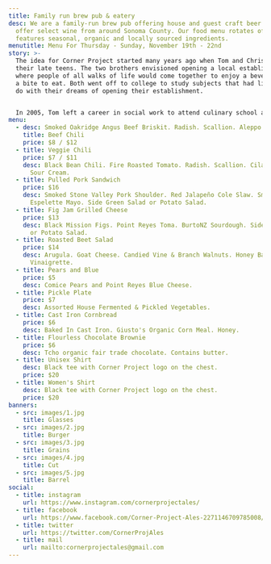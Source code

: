 ```yaml
---
title: Family run brew pub & eatery
desc: We are a family-run brew pub offering house and guest craft beer. We also
  offer select wine from around Sonoma County. Our food menu rotates often, and
  features seasonal, organic and locally sourced ingredients.
menutitle: Menu For Thursday - Sunday, November 19th - 22nd
story: >-
  The idea for Corner Project started many years ago when Tom and Chris were in
  their late teens. The two brothers envisioned opening a local establishment
  where people of all walks of life would come together to enjoy a beverage and
  a bite to eat. Both went off to college to study subjects that had little to
  do with their dreams of opening their establishment.


  In 2005, Tom left a career in social work to attend culinary school and a few years later, Chris began brewing beer on his stove-top. In early 2017 the two of them revisited their dream in a more serious mindset and brought the concept of Corner Project to fruition.
menu:
  - desc: Smoked Oakridge Angus Beef Briskit. Radish. Scallion. Aleppo Sour Cream.
    title: Beef Chili
    price: $8 / $12
  - title: Veggie Chili
    price: $7 / $11
    desc: Black Bean Chili. Fire Roasted Tomato. Radish. Scallion. Cilantro Lime
      Sour Cream.
  - title: Pulled Pork Sandwich
    price: $16
    desc: Smoked Stone Valley Pork Shoulder. Red Jalapeño Cole Slaw. Smoked
      Espelette Mayo. Side Green Salad or Potato Salad.
  - title: Fig Jam Grilled Cheese
    price: $13
    desc: Black Mission Figs. Point Reyes Toma. BurtoNZ Sourdough. Side Green Salad
      or Potato Salad.
  - title: Roasted Beet Salad
    price: $14
    desc: Arugula. Goat Cheese. Candied Vine & Branch Walnuts. Honey Balsamic
      Vinaigrette.
  - title: Pears and Blue
    price: $5
    desc: Comice Pears and Point Reyes Blue Cheese.
  - title: Pickle Plate
    price: $7
    desc: Assorted House Fermented & Pickled Vegetables.
  - title: Cast Iron Cornbread
    price: $6
    desc: Baked In Cast Iron. Giusto's Organic Corn Meal. Honey.
  - title: Flourless Chocolate Brownie
    price: $6
    desc: Tcho organic fair trade chocolate. Contains butter.
  - title: Unisex Shirt
    desc: Black tee with Corner Project logo on the chest.
    price: $20
  - title: Women's Shirt
    desc: Black tee with Corner Project logo on the chest.
    price: $20
banners:
  - src: images/1.jpg
    title: Glasses
  - src: images/2.jpg
    title: Burger
  - src: images/3.jpg
    title: Grains
  - src: images/4.jpg
    title: Cut
  - src: images/5.jpg
    title: Barrel
social:
  - title: instagram
    url: https://www.instagram.com/cornerprojectales/
  - title: facebook
    url: https://www.facebook.com/Corner-Project-Ales-2271146709785008/
  - title: twitter
    url: https://twitter.com/CornerProjAles
  - title: mail
    url: mailto:cornerprojectales@gmail.com
---
```

